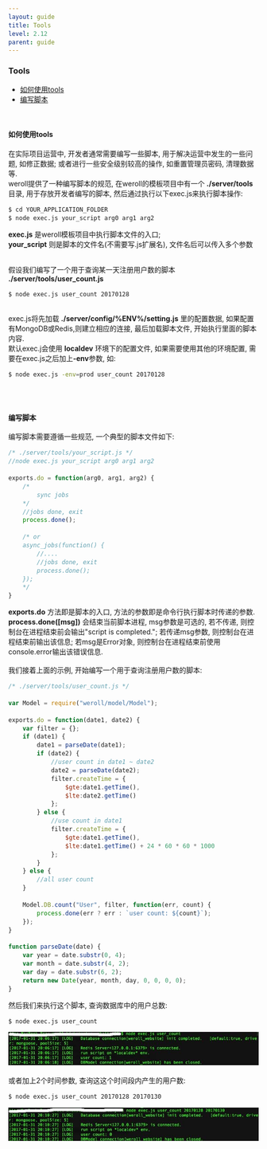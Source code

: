 ```yaml
---
layout: guide
title: Tools
level: 2.12
parent: guide
---
```


<h3>Tools</h3>
<ul class="guide_index">
    <li><a href="#how">如何使用tools</a></li>
    <li><a href="#code">编写脚本</a></li>
</ul>
<br>
<h4><a name="how">如何使用tools</a></h4>
在实际项目运营中, 开发者通常需要编写一些脚本, 用于解决运营中发生的一些问题, 如修正数据; 或者进行一些安全级别较高的操作, 如重置管理员密码, 清理数据等.
<br>
weroll提供了一种编写脚本的规范, 在weroll的模板项目中有一个 <b>./server/tools</b> 目录, 用于存放开发者编写的脚本, 然后通过执行以下exec.js来执行脚本操作:

```bash
$ cd YOUR_APPLICATION_FOLDER
$ node exec.js your_script arg0 arg1 arg2
```

<b>exec.js</b> 是weroll模板项目中执行脚本文件的入口; <br>
<b>your_script</b> 则是脚本的文件名(不需要写.js扩展名), 文件名后可以传入多个参数

<br>
假设我们编写了一个用于查询某一天注册用户数的脚本 <b>./server/tools/user_count.js</b>

```bash
$ node exec.js user_count 20170128
```

<br>
exec.js将先加载 <b>./server/config/%ENV%/setting.js</b> 里的配置数据, 如果配置有MongoDB或Redis,则建立相应的连接, 最后加载脚本文件, 开始执行里面的脚本内容.<br>
默认exec.j会使用 <b>localdev</b> 环境下的配置文件, 如果需要使用其他的环境配置, 需要在exec.js之后加上<b>-env</b>参数, 如:<br>

```bash
$ node exec.js -env=prod user_count 20170128
```

<br>
<br>
<h4><a name="code">编写脚本</a></h4>
编写脚本需要遵循一些规范, 一个典型的脚本文件如下:

```js
/* ./server/tools/your_script.js */
//node exec.js your_script arg0 arg1 arg2

exports.do = function(arg0, arg1, arg2) {
    /*
        sync jobs
    */
    //jobs done, exit
    process.done();

    /* or
    async_jobs(function() {
        //....
        //jobs done, exit
        process.done();
    });
    */
}
```

<b>exports.do</b> 方法即是脚本的入口, 方法的参数即是命令行执行脚本时传递的参数.
<br>
<b>process.done([msg])</b> 会结束当前脚本进程, msg参数是可选的, 若不传递, 则控制台在进程结束前会输出"script is completed."; 若传递msg参数, 则控制台在进程结束前输出该信息; 若msg是Error对象, 则控制台在进程结束前使用console.error输出该错误信息.
<br>
<br>
我们接着上面的示例, 开始编写一个用于查询注册用户数的脚本:

```js
/* ./server/tools/user_count.js */

var Model = require("weroll/model/Model");

exports.do = function(date1, date2) {
    var filter = {};
    if (date1) {
        date1 = parseDate(date1);
        if (date2) {
            //user count in date1 ~ date2
            date2 = parseDate(date2);
            filter.createTime = {
                $gte:date1.getTime(),
                $lte:date2.getTime()
            };
        } else {
            //use count in date1
            filter.createTime = {
                $gte:date1.getTime(),
                $lte:date1.getTime() + 24 * 60 * 60 * 1000
            };
        }
    } else {
        //all user count
    }

    Model.DB.count("User", filter, function(err, count) {
        process.done(err ? err : `user count: ${count}`);
    });
}

function parseDate(date) {
    var year = date.substr(0, 4);
    var month = date.substr(4, 2);
    var day = date.substr(6, 2);
    return new Date(year, month, day, 0, 0, 0, 0);
}
```

然后我们来执行这个脚本, 查询数据库中的用户总数:

```bash
$ node exec.js user_count
```

<div class="screenshot">
<img src="/public/img/exec_1.jpg">
</div>
<br>
或者加上2个时间参数, 查询这这个时间段内产生的用户数:

```bash
$ node exec.js user_count 20170128 20170130
```

<div class="screenshot">
<img src="/public/img/exec_2.jpg">
</div>


